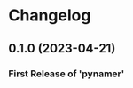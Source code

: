 # Changelog

<!--next-version-placeholder-->

## 0.1.0 (2023-04-21)

### First Release of 'pynamer'
